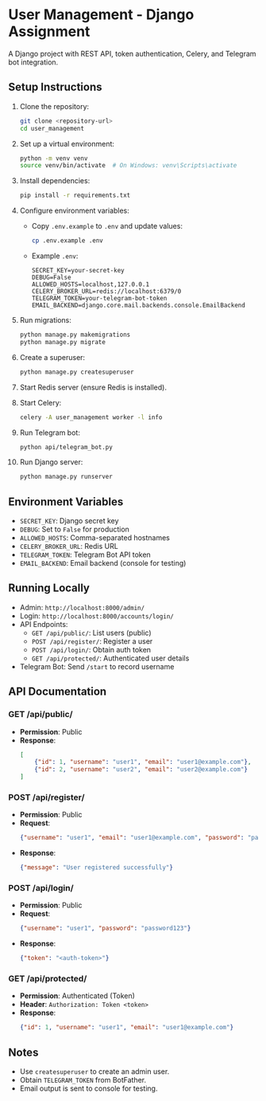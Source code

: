 # User Management - Django Assignment

A Django project with REST API, token authentication, Celery, and Telegram bot integration.

## Setup Instructions

1. Clone the repository:
   ```bash
   git clone <repository-url>
   cd user_management
   ```

2. Set up a virtual environment:
   ```bash
   python -m venv venv
   source venv/bin/activate  # On Windows: venv\Scripts\activate
   ```

3. Install dependencies:
   ```bash
   pip install -r requirements.txt
   ```

4. Configure environment variables:
   - Copy `.env.example` to `.env` and update values:
     ```bash
     cp .env.example .env
     ```
   - Example `.env`:
     ```
     SECRET_KEY=your-secret-key
     DEBUG=False
     ALLOWED_HOSTS=localhost,127.0.0.1
     CELERY_BROKER_URL=redis://localhost:6379/0
     TELEGRAM_TOKEN=your-telegram-bot-token
     EMAIL_BACKEND=django.core.mail.backends.console.EmailBackend
     ```

5. Run migrations:
   ```bash
   python manage.py makemigrations
   python manage.py migrate
   ```

6. Create a superuser:
   ```bash
   python manage.py createsuperuser
   ```

7. Start Redis server (ensure Redis is installed).
8. Start Celery:
   ```bash
   celery -A user_management worker -l info
   ```

9. Run Telegram bot:
   ```bash
   python api/telegram_bot.py
   ```

10. Run Django server:
    ```bash
    python manage.py runserver
    ```

## Environment Variables
- `SECRET_KEY`: Django secret key
- `DEBUG`: Set to `False` for production
- `ALLOWED_HOSTS`: Comma-separated hostnames
- `CELERY_BROKER_URL`: Redis URL
- `TELEGRAM_TOKEN`: Telegram Bot API token
- `EMAIL_BACKEND`: Email backend (console for testing)

## Running Locally
- Admin: `http://localhost:8000/admin/`
- Login: `http://localhost:8000/accounts/login/`
- API Endpoints:
  - `GET /api/public/`: List users (public)
  - `POST /api/register/`: Register a user
  - `POST /api/login/`: Obtain auth token
  - `GET /api/protected/`: Authenticated user details
- Telegram Bot: Send `/start` to record username

## API Documentation

### GET /api/public/
- **Permission**: Public
- **Response**:
  ```json
  [
      {"id": 1, "username": "user1", "email": "user1@example.com"},
      {"id": 2, "username": "user2", "email": "user2@example.com"}
  ]
  ```

### POST /api/register/
- **Permission**: Public
- **Request**:
  ```json
  {"username": "user1", "email": "user1@example.com", "password": "password123"}
  ```
- **Response**:
  ```json
  {"message": "User registered successfully"}
  ```

### POST /api/login/
- **Permission**: Public
- **Request**:
  ```json
  {"username": "user1", "password": "password123"}
  ```
- **Response**:
  ```json
  {"token": "<auth-token>"}
  ```

### GET /api/protected/
- **Permission**: Authenticated (Token)
- **Header**: `Authorization: Token <token>`
- **Response**:
  ```json
  {"id": 1, "username": "user1", "email": "user1@example.com"}
  ```

## Notes
- Use `createsuperuser` to create an admin user.
- Obtain `TELEGRAM_TOKEN` from BotFather.
- Email output is sent to console for testing.
